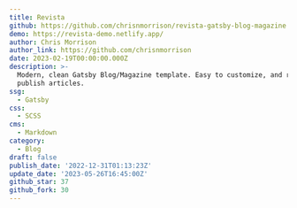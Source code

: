 ```yaml
---
title: Revista
github: https://github.com/chrisnmorrison/revista-gatsby-blog-magazine
demo: https://revista-demo.netlify.app/
author: Chris Morrison
author_link: https://github.com/chrisnmorrison
date: 2023-02-19T00:00:00.000Z
description: >-
  Modern, clean Gatsby Blog/Magazine template. Easy to customize, and ready to
  publish articles.
ssg:
  - Gatsby
css:
  - SCSS
cms:
  - Markdown
category:
  - Blog
draft: false
publish_date: '2022-12-31T01:13:23Z'
update_date: '2023-05-26T16:45:00Z'
github_star: 37
github_fork: 30
---
```

